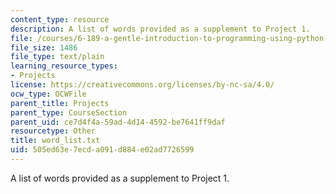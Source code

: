 ```yaml
---
content_type: resource
description: A list of words provided as a supplement to Project 1.
file: /courses/6-189-a-gentle-introduction-to-programming-using-python-january-iap-2008/505ed63e7ecda091d884e02ad7726599_word_list.txt
file_size: 1486
file_type: text/plain
learning_resource_types:
- Projects
license: https://creativecommons.org/licenses/by-nc-sa/4.0/
ocw_type: OCWFile
parent_title: Projects
parent_type: CourseSection
parent_uid: ce7d4f4a-59ad-4d14-4592-be7641ff9daf
resourcetype: Other
title: word_list.txt
uid: 505ed63e-7ecd-a091-d884-e02ad7726599
---
```

A list of words provided as a supplement to Project 1.
